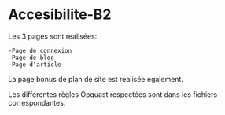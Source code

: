 # Accesibilite-B2




Les 3 pages sont realisées:

    -Page de connexion
    -Page de blog
    -Page d'article

La page bonus de plan de site est realisée egalement.


Les differentes règles Opquast respectées sont dans les fichiers correspondantes.